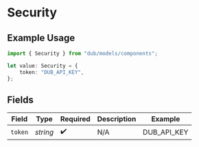 # Security

## Example Usage

```typescript
import { Security } from "dub/models/components";

let value: Security = {
    token: "DUB_API_KEY",
};
```

## Fields

| Field              | Type               | Required           | Description        | Example            |
| ------------------ | ------------------ | ------------------ | ------------------ | ------------------ |
| `token`            | *string*           | :heavy_check_mark: | N/A                | DUB_API_KEY        |